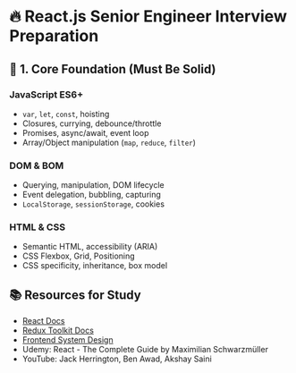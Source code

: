 # 🔥 React.js Senior Engineer Interview Preparation

## 🧱 1. Core Foundation (Must Be Solid)
### JavaScript ES6+ 
- `var`, `let`, `const`, hoisting
- Closures, currying, debounce/throttle
- Promises, async/await, event loop
- Array/Object manipulation (`map`, `reduce`, `filter`)

### DOM & BOM
- Querying, manipulation, DOM lifecycle
- Event delegation, bubbling, capturing
- `LocalStorage`, `sessionStorage`, cookies

### HTML & CSS
- Semantic HTML, accessibility (ARIA)
- CSS Flexbox, Grid, Positioning
- CSS specificity, inheritance, box model

## 📚 Resources for Study
- [React Docs](https://reactjs.org/docs/getting-started.html)
- [Redux Toolkit Docs](https://redux-toolkit.js.org/)
- [Frontend System Design](https://github.com/sadanandpai/frontend-system-design)
- Udemy: React - The Complete Guide by Maximilian Schwarzmüller
- YouTube: Jack Herrington, Ben Awad, Akshay Saini